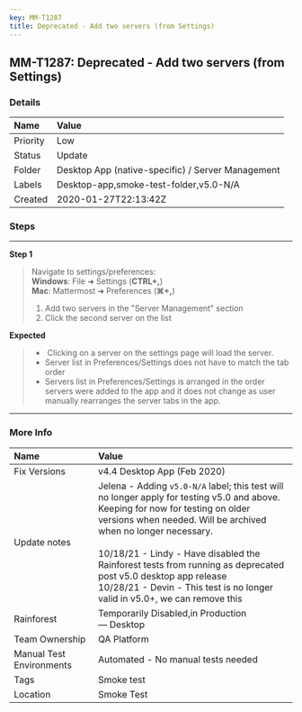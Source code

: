 ```yaml
---
key: MM-T1287
title: Deprecated - Add two servers (from Settings)
---
```


## MM-T1287: Deprecated - Add two servers (from Settings)

### Details

| Name     | Value                                             |
| :------- | :------------------------------------------------ |
| Priority | Low                                               |
| Status   | Update                                            |
| Folder   | Desktop App (native-specific) / Server Management |
| Labels   | Desktop-app,smoke-test-folder,v5.0-N/A            |
| Created  | 2020-01-27T22:13:42Z                              |

### Steps

<hr/>

**Step 1**

> <article>Navigate to settings/preferences:<br><strong>Windows</strong>: File ➜ Settings (<strong>CTRL+,</strong>)<br><strong>Mac</strong>: Mattermost ➜ Preferences (<strong>⌘+,</strong>)<ol><li>Add two servers in the "Server Management" section</li><li>Click the second server on the list</li></ol></article>

**Expected**

> <article><ul><li>&nbsp;Clicking on a server on the settings page will load the server.</li><li>Server list in Preferences/Settings does not have to match the tab order&nbsp;</li><li>Servers list in Preferences/Settings is arranged in the order servers were added to the app and it does not change as user manually rearranges the server tabs in the app.&nbsp;</li></ul></article>

<hr/>

### More Info

| Name                     | Value                                                                                                                                                                                                                                                                                                                                                                                                               |
| :----------------------- | :------------------------------------------------------------------------------------------------------------------------------------------------------------------------------------------------------------------------------------------------------------------------------------------------------------------------------------------------------------------------------------------------------------------ |
| Fix Versions             | v4.4 Desktop App (Feb 2020)                                                                                                                                                                                                                                                                                                                                                                                         |
| Update notes             | Jelena - Adding `v5.0-N/A` label; this test will no longer apply for testing v5.0 and above.<br />Keeping for now for testing on older versions when needed. Will be archived when no longer necessary.<br /><br />10/18/21 - Lindy - Have disabled the Rainforest tests from running as deprecated post v5.0 desktop app release<br />10/28/21 - Devin - This test is no longer valid in v5.0+, we can remove this |
| Rainforest               | Temporarily Disabled,in Production — Desktop                                                                                                                                                                                                                                                                                                                                                                        |
| Team Ownership           | QA Platform                                                                                                                                                                                                                                                                                                                                                                                                         |
| Manual Test Environments | Automated - No manual tests needed                                                                                                                                                                                                                                                                                                                                                                                  |
| Tags                     | Smoke test                                                                                                                                                                                                                                                                                                                                                                                                          |
| Location                 | Smoke Test                                                                                                                                                                                                                                                                                                                                                                                                          |
